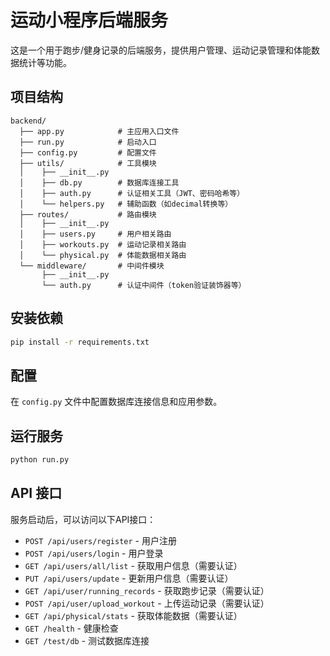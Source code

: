 # 运动小程序后端服务

这是一个用于跑步/健身记录的后端服务，提供用户管理、运动记录管理和体能数据统计等功能。

## 项目结构

```
backend/
  ├── app.py            # 主应用入口文件
  ├── run.py            # 启动入口
  ├── config.py         # 配置文件
  ├── utils/            # 工具模块
  │    ├── __init__.py
  │    ├── db.py        # 数据库连接工具
  │    ├── auth.py      # 认证相关工具（JWT、密码哈希等）
  │    └── helpers.py   # 辅助函数（如decimal转换等）
  ├── routes/           # 路由模块
  │    ├── __init__.py
  │    ├── users.py     # 用户相关路由
  │    ├── workouts.py  # 运动记录相关路由
  │    └── physical.py  # 体能数据相关路由
  └── middleware/       # 中间件模块
       ├── __init__.py
       └── auth.py      # 认证中间件（token验证装饰器等）
```

## 安装依赖

```bash
pip install -r requirements.txt
```

## 配置

在 `config.py` 文件中配置数据库连接信息和应用参数。

## 运行服务

```bash
python run.py
```

## API 接口

服务启动后，可以访问以下API接口：

- `POST /api/users/register` - 用户注册
- `POST /api/users/login` - 用户登录
- `GET /api/users/all/list` - 获取用户信息（需要认证）
- `PUT /api/users/update` - 更新用户信息（需要认证）
- `GET /api/user/running_records` - 获取跑步记录（需要认证）
- `POST /api/user/upload_workout` - 上传运动记录（需要认证）
- `GET /api/physical/stats` - 获取体能数据（需要认证）
- `GET /health` - 健康检查
- `GET /test/db` - 测试数据库连接 